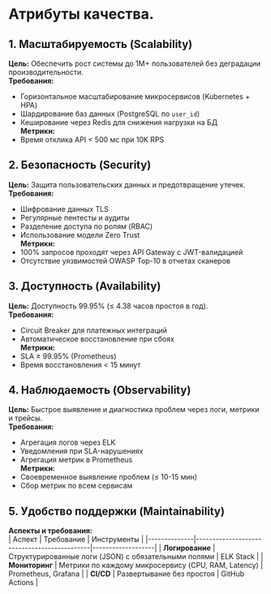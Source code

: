 # Атрибуты качества.

## 1. Масштабируемость (Scalability)
**Цель:** Обеспечить рост системы до 1M+ пользователей без деградации производительности.  
**Требования:**
- Горизонтальное масштабирование микросервисов (Kubernetes + HPA)
- Шардирование баз данных (PostgreSQL по `user_id`)
- Кеширование через Redis для снижения нагрузки на БД  
  **Метрики:**
- Время отклика API < 500 мс при 10K RPS

## 2. Безопасность (Security)
**Цель:** Защита пользовательских данных и предотвращение утечек.  
**Требования:**
- Шифрование данных TLS
- Регулярные пентесты и аудиты
- Разделение доступа по ролям (RBAC)
- Использование модели Zero Trust  
  **Метрики:**
- 100% запросов проходят через API Gateway с JWT-валидацией
- Отсутствие уязвимостей OWASP Top-10 в отчетах сканеров

## 3. Доступность (Availability)
**Цель:** Доступность 99.95% (≤ 4.38 часов простоя в год).  
**Требования:**
- Circuit Breaker для платежных интеграций
- Автоматическое восстановление при сбоях  
  **Метрики:**
- SLA ≥ 99.95% (Prometheus)
- Время восстановления < 15 минут

## 4. Наблюдаемость (Observability)
**Цель:** Быстрое выявление и диагностика проблем через логи, метрики и трейсы.  
**Требования:**
- Агрегация логов через ELK
- Уведомления при SLA-нарушениях
- Агрегация метрик в Prometheus  
  **Метрики:**
- Своевременное выявление проблем (≤ 10-15 мин)
- Сбор метрик по всем сервисам

## 5. Удобство поддержки (Maintainability)
**Аспекты и требования:**  
| Аспект       | Требование                                  | Инструменты       |
|--------------|---------------------------------------------|-------------------|
| **Логирование** | Структурированные логи (JSON) с обязательными полями | ELK Stack         |
| **Мониторинг**  | Метрики по каждому микросервису (CPU, RAM, Latency) | Prometheus, Grafana |
| **CI/CD**      | Развертывание без простоя                   | GitHub Actions    |